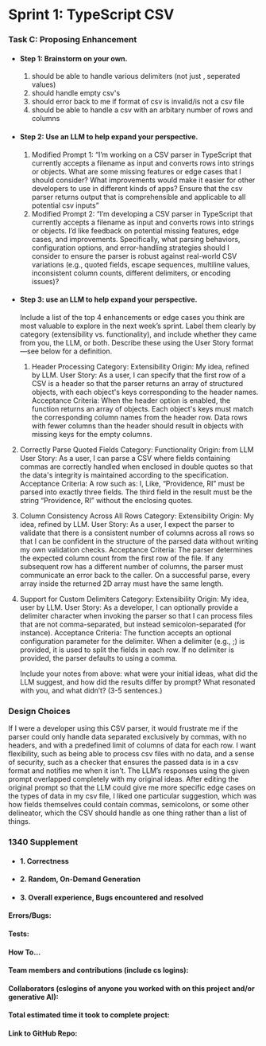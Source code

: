 # Sprint 1: TypeScript CSV

### Task C: Proposing Enhancement

- #### Step 1: Brainstorm on your own.

  1. should be able to handle various delimiters (not just , seperated values)
  2. should handle empty csv's
  3. should error back to me if format of csv is invalid/is not a csv file
  4. should be able to handle a csv with an arbitary number of rows and columns

- #### Step 2: Use an LLM to help expand your perspective.

  1. Modified Prompt 1: “I’m working on a CSV parser in TypeScript that currently accepts a filename as input and converts rows into strings or objects. What are some missing features or edge cases that I should consider? What improvements would make it easier for other developers to use in different kinds of apps? Ensure that the csv parser returns output that is comprehensible and applicable to all potential csv inputs”
  2. Modified Prompt 2: “I’m developing a CSV parser in TypeScript that currently accepts a filename as input and converts rows into strings or objects. I’d like feedback on potential missing features, edge cases, and improvements. Specifically, what parsing behaviors, configuration options, and error-handling strategies should I consider to ensure the parser is robust against real-world CSV variations (e.g., quoted fields, escape sequences, multiline values, inconsistent column counts, different delimiters, or encoding issues)?


- #### Step 3: use an LLM to help expand your perspective.

    Include a list of the top 4 enhancements or edge cases you think are most valuable to explore in the next week’s sprint. Label them clearly by category (extensibility vs. functionality), and include whether they came from you, the LLM, or both. Describe these using the User Story format—see below for a definition.

  1. Header Processing
Category: Extensibility
Origin: My idea, refined by LLM.
User Story: As a user, I can specify that the first row of a CSV is a header so that the parser returns an array of structured objects, with each object's keys corresponding to the header names.
Acceptance Criteria:
When the header option is enabled, the function returns an array of objects.
Each object's keys must match the corresponding column names from the header row.
Data rows with fewer columns than the header should result in objects with missing keys for the empty columns.

2. Correctly Parse Quoted Fields
Category: Functionality
Origin: from LLM
User Story: As a user, I can parse a CSV where fields containing commas are correctly handled when enclosed in double quotes so that the data's integrity is maintained according to the specification.
Acceptance Criteria:
A row such as: I, Like, “Providence, RI” must be parsed into exactly three fields.
The third field in the result must be the string “Providence, RI” without the enclosing quotes.

3. Column Consistency Across All Rows
Category: Extensibility
Origin: My idea, refined by LLM.
User Story: As a user, I expect the parser to validate that there is a consistent number of columns across all rows so that I can be confident in the structure of the parsed data without writing my own validation checks.
Acceptance Criteria:
The parser determines the expected column count from the first row of the file.
If any subsequent row has a different number of columns, the parser must communicate an error back to the caller.
On a successful parse, every array inside the returned 2D array must have the same length.

4. Support for Custom Delimiters
Category: Extensibility
Origin: My idea, user by LLM.
User Story: As a developer, I can optionally provide a delimiter character when invoking the parser so that I can process files that are not comma-separated, but instead semicolon-separated (for instance). 
Acceptance Criteria:
The function accepts an optional configuration parameter for the delimiter.
When a delimiter (e.g., ;) is provided, it is used to split the fields in each row.
If no delimiter is provided, the parser defaults to using a comma.


    Include your notes from above: what were your initial ideas, what did the LLM suggest, and how did the results differ by prompt? What resonated with you, and what didn’t? (3-5 sentences.)

### Design Choices
   If I were a developer using this CSV parser, it would frustrate me if the parser could only handle data separated exclusively by commas, with no headers, and with a predefined limit of columns of data for each row. I want flexibility, such as being able to process csv files with no data, and a sense of security, such as a checker that ensures the passed data is in a csv format and notifies me when it isn’t. The LLM’s responses using the given prompt overlapped completely with my original ideas. After editing the original prompt so that the LLM could give me more specific edge cases on the types of data in my csv file, I liked one particular suggestion, which was how fields themselves could contain commas, semicolons, or some other delineator, which the CSV should handle as one thing rather than a list of things.


### 1340 Supplement

- #### 1. Correctness

- #### 2. Random, On-Demand Generation

- #### 3. Overall experience, Bugs encountered and resolved
#### Errors/Bugs:
#### Tests:
#### How To…

#### Team members and contributions (include cs logins):

#### Collaborators (cslogins of anyone you worked with on this project and/or generative AI):
#### Total estimated time it took to complete project:
#### Link to GitHub Repo:  
